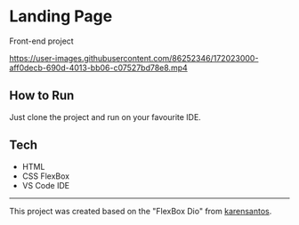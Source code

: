 <h1>Landing Page</h1>
<p>Front-end project<br>

https://user-images.githubusercontent.com/86252346/172023000-aff0decb-690d-4013-bb06-c07527bd78e8.mp4

<h2>How to Run</h2>
<p>Just clone the project and run on your favourite IDE.<br>
        
<h2>Tech</h2>

<ul>
    <li>HTML</li>
    <li>CSS FlexBox</li>
    <li>VS Code IDE</li>
</ul>

------------

This project was created based on the "FlexBox Dio" from [karensantos](https://gitlab.com/karensantos).
